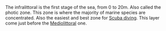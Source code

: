 The infralittoral is the first stage of the sea, from 0 to 20m. Also called the photic zone. This zone is where the majority of marine species are concentrated. Also the easiest and best zone for [Scuba diving](Scuba%20diving.md). This layer come just before the [Mediolittoral](Mediolittoral.md) one. 